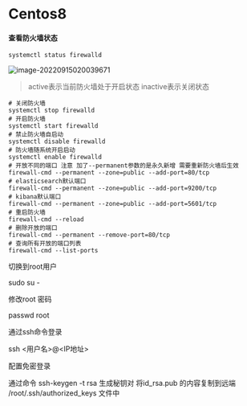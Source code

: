 # Centos8

#### 查看防火墙状态

```shell
systemctl status firewalld
```

![image-20220915020039671](image-20220915020039671.png)

> active表示当前防火墙处于开启状态 inactive表示关闭状态

```shell
# 关闭防火墙
systemctl stop firewalld 
# 开启防火墙
systemctl start firewalld 
# 禁止防火墙自启动
systemctl disable firewalld
# 防火墙随系统开启启动
systemctl enable firewalld 
# 开放不同的端口 注意 加了--permanent参数的是永久新增 需要重新防火墙后生效
firewall-cmd --permanent --zone=public --add-port=80/tcp
# elasticsearch默认端口
firewall-cmd --permanent --zone=public --add-port=9200/tcp
# kibana默认端口
firewall-cmd --permanent --zone=public --add-port=5601/tcp
# 重启防火墙
firewall-cmd --reload
# 删除开放的端口
firewall-cmd --permanent --remove-port=80/tcp
# 查询所有开放的端口列表
firewall-cmd --list-ports 
```


切换到root用户

sudo su -



修改root 密码

passwd root



通过ssh命令登录

ssh <用户名>@<IP地址>



配置免密登录 

通过命令 ssh-keygen -t rsa  生成秘钥对 将id_rsa.pub 的内容复制到远端 /root/.ssh/authorized_keys 文件中

